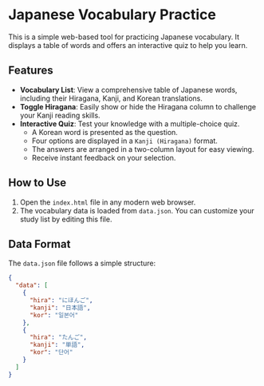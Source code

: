 # Japanese Vocabulary Practice

This is a simple web-based tool for practicing Japanese vocabulary. It displays a table of words and offers an interactive quiz to help you learn.

## Features

- **Vocabulary List**: View a comprehensive table of Japanese words, including their Hiragana, Kanji, and Korean translations.
- **Toggle Hiragana**: Easily show or hide the Hiragana column to challenge your Kanji reading skills.
- **Interactive Quiz**: Test your knowledge with a multiple-choice quiz.
  - A Korean word is presented as the question.
  - Four options are displayed in a `Kanji (Hiragana)` format.
  - The answers are arranged in a two-column layout for easy viewing.
  - Receive instant feedback on your selection.

## How to Use

1.  Open the `index.html` file in any modern web browser.
2.  The vocabulary data is loaded from `data.json`. You can customize your study list by editing this file.

## Data Format

The `data.json` file follows a simple structure:

```json
{
  "data": [
    {
      "hira": "にほんご",
      "kanji": "日本語",
      "kor": "일본어"
    },
    {
      "hira": "たんご",
      "kanji": "単語",
      "kor": "단어"
    }
  ]
}
```